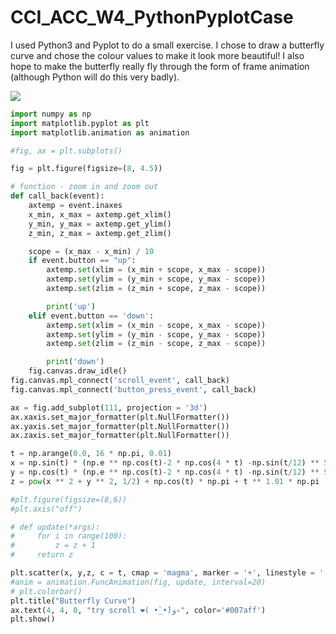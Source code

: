 # CCI_ACC_W4_PythonPyplotCase

I used Python3 and Pyplot to do a small exercise. I chose to draw a butterfly curve and chose the colour values to make it look more beautiful! I also hope to make the butterfly really fly through the form of frame animation (although Python will do this very badly).

![](https://miro.medium.com/max/700/1*8NvxF0cQyJEvhAIzmPrq2w.png)

``` python
import numpy as np
import matplotlib.pyplot as plt
import matplotlib.animation as animation

#fig, ax = plt.subplots()

fig = plt.figure(figsize=(8, 4.5))

# function - zoom in and zoom out
def call_back(event):
    axtemp = event.inaxes
    x_min, x_max = axtemp.get_xlim()
    y_min, y_max = axtemp.get_ylim()
    z_min, z_max = axtemp.get_zlim()

    scope = (x_max - x_min) / 10
    if event.button == "up":
        axtemp.set(xlim = (x_min + scope, x_max - scope))
        axtemp.set(ylim = (y_min + scope, y_max - scope))
        axtemp.set(zlim = (z_min + scope, z_max - scope))

        print('up')
    elif event.button == 'down':
        axtemp.set(xlim = (x_min - scope, x_max - scope))
        axtemp.set(ylim = (y_min - scope, y_max - scope))
        axtemp.set(zlim = (z_min - scope, z_max - scope))

        print('down')
    fig.canvas.draw_idle()
fig.canvas.mpl_connect('scroll_event', call_back)
fig.canvas.mpl_connect('button_press_event', call_back)

ax = fig.add_subplot(111, projection = '3d')
ax.xaxis.set_major_formatter(plt.NullFormatter())
ax.yaxis.set_major_formatter(plt.NullFormatter())
ax.zaxis.set_major_formatter(plt.NullFormatter())

t = np.arange(0.0, 16 * np.pi, 0.01)
x = np.sin(t) * (np.e ** np.cos(t)-2 * np.cos(4 * t) -np.sin(t/12) ** 5)
y = np.cos(t) * (np.e ** np.cos(t)-2 * np.cos(4 * t) -np.sin(t/12) ** 5)
z = pow(x ** 2 + y ** 2, 1/2) + np.cos(t) * np.pi + t ** 1.01 * np.pi

#plt.figure(figsize=(8,6))
#plt.axis("off")

# def update(*args):
#     for i in range(100):
#         z = z + 1
#     return z

plt.scatter(x, y,z, c = t, cmap = 'magma', marker = '+', linestyle = ':')
#anim = animation.FuncAnimation(fig, update, interval=20)
# plt.colorbar()
plt.title("Butterfly Curve")
ax.text(4, 4, 0, "try scroll ❤( •̀_•́)و✧", color='#007aff')
plt.show()
```
